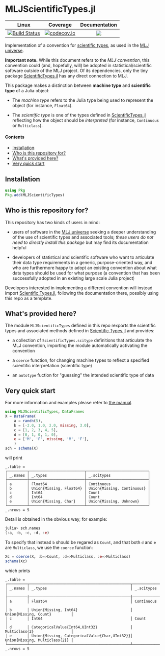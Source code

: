 # MLJScientificTypes.jl

| Linux | Coverage | Documentation |
| :-----------: | :------: | :-----------: |
| [![Build Status](https://github.com/alan-turing-institute/MLJScientificTypes.jl/workflows/CI/badge.svg)](https://github.com/alan-turing-institute/MLJScientificTypes.jl/actions) | [![codecov.io](http://codecov.io/github/alan-turing-institute/MLJScientificTypes.jl/coverage.svg?branch=master)](http://codecov.io/github/alan-turing-institute/MLJScientificTypes.jl?branch=master) | [![](https://img.shields.io/badge/docs-dev-blue.svg)](https://alan-turing-institute.github.io/MLJScientificTypes.jl/dev)

Implementation of a convention for [scientific
types](https://github.com/alan-turing-institute/ScientificTypes.jl),
as used in the [MLJ
universe](https://github.com/alan-turing-institute/MLJ.jl).

**Important note.** While this document refers to the *MLJ convention*,
this convention could (and, hopefully, will) be adopted in
statistical/scientific software outside of the MLJ project. Of its
dependencies, only the tiny package
[ScientificTypes.jl](https://github.com/alan-turing-institute/ScientificTypes.jl)
has any direct connection to MLJ.

This package makes a distinction between **machine type** and
**scientific type** of a Julia object:

* The _machine type_ refers to the Julia type being used to represent
  the object (for instance, `Float64`).

* The _scientific type_ is one of the types defined in
  [ScientificTypes.jl](https://github.com/alan-turing-institute/ScientificTypes.jl)
  reflecting how the object should be _interpreted_ (for instance,
  `Continuous` or `Multiclass`).


#### Contents

 - [Installation](#installation)
 - [Who is this repository for?](#who-is-this-repository-for)
 - [What's provided here?](#what-is-provided-here)
 - [Very quick start](#very-quick-start)

## Installation

```julia
using Pkg
Pkg.add(MLJScientificTypes)
```

## Who is this repository for?

This repository has two kinds of users in mind:
 
- users of software in the [MLJ
  universe](https://github.com/alan-turing-institute/MLJ.jl) seeking a
  deeper understanding of the use of scientific types and associated
  tools; *these users do not need to directly install this package*
  but may find its documentation helpful

- developers of statistical and scientific software who want to
  articulate their data type requirements in a generic,
  purpose-oriented way, and who are furthermore happy to adopt an
  existing convention about what data types should be used for
  what purpose (a convention that has been successfully adopted in an
  existing large scale Julia project)

Developers interested in implementing a different convention will
instead import [Scientific
Types.jl](https://github.com/alan-turing-institute/ScientificTypes.jl),
following the documentation there, possibly using this repo as a
template.

## What's provided here?

The module `MLJScientificTypes` defined in this repo rexports the
scientific types and associated methods defined in [Scientific
Types.jl](https://github.com/alan-turing-institute/ScientificTypes.jl)
and provides:

- a collection of `ScientificTypes.scitype` definitions that
  articulate the MLJ convention, importing the module automatically
  activating the convention

- a `coerce` function, for changing machine types to reflect a specified
  scientific interpretation (scientific type)

- an `autotype` fuction for "guessing" the intended scientific type of data 


## Very quick start

For more information and examples please refer to [the
manual](https://alan-turing-institute.github.io/MLJScientificTypes.jl/dev).

```julia
using MLJScientificTypes, DataFrames
X = DataFrame(
    a = randn(5),
    b = [-2.0, 1.0, 2.0, missing, 3.0],
    c = [1, 2, 3, 4, 5],
    d = [0, 1, 0, 1, 0],
    e = ['M', 'F', missing, 'M', 'F'],
    )
sch = schema(X)
```

will print

```
_.table =
┌─────────┬─────────────────────────┬────────────────────────────┐
│ _.names │ _.types                 │ _.scitypes                 │
├─────────┼─────────────────────────┼────────────────────────────┤
│ a       │ Float64                 │ Continuous                 │
│ b       │ Union{Missing, Float64} │ Union{Missing, Continuous} │
│ c       │ Int64                   │ Count                      │
│ d       │ Int64                   │ Count                      │
│ e       │ Union{Missing, Char}    │ Union{Missing, Unknown}    │
└─────────┴─────────────────────────┴────────────────────────────┘
_.nrows = 5
```

Detail is obtained in the obvious way; for example:

```julia
julia> sch.names
(:a, :b, :c, :d, :e)
```

To specify that instead `b` should be regared as `Count`, and that both `d` and `e` are `Multiclass`, we use the `coerce` function:

```julia
Xc = coerce(X, :b=>Count, :d=>Multiclass, :e=>Multiclass)
schema(Xc)
```

which prints

```
_.table =
┌─────────┬──────────────────────────────────────────────┬───────────────────────────────┐
│ _.names │ _.types                                      │ _.scitypes                    │
├─────────┼──────────────────────────────────────────────┼───────────────────────────────┤
│ a       │ Float64                                      │ Continuous                    │
│ b       │ Union{Missing, Int64}                        │ Union{Missing, Count}         │
│ c       │ Int64                                        │ Count                         │
│ d       │ CategoricalValue{Int64,UInt32}               │ Multiclass{2}                 │
│ e       │ Union{Missing, CategoricalValue{Char,UInt32}}│ Union{Missing, Multiclass{2}} │
└─────────┴──────────────────────────────────────────────┴───────────────────────────────┘
_.nrows = 5

```

